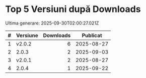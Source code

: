 # Top 5 Versiuni după Downloads

Ultima generare: 2025-09-30T02:00:27.021Z

| # | Versiune | Downloads | Publicat |
| - | - | -: | - |
| 1 | v2.0.2 | 6 | 2025-08-27 |
| 2 | 2.0.3 | 2 | 2025-09-03 |
| 3 | v2.0.1 | 2 | 2025-08-27 |
| 4 | 2.0.4 | 1 | 2025-09-22 |
